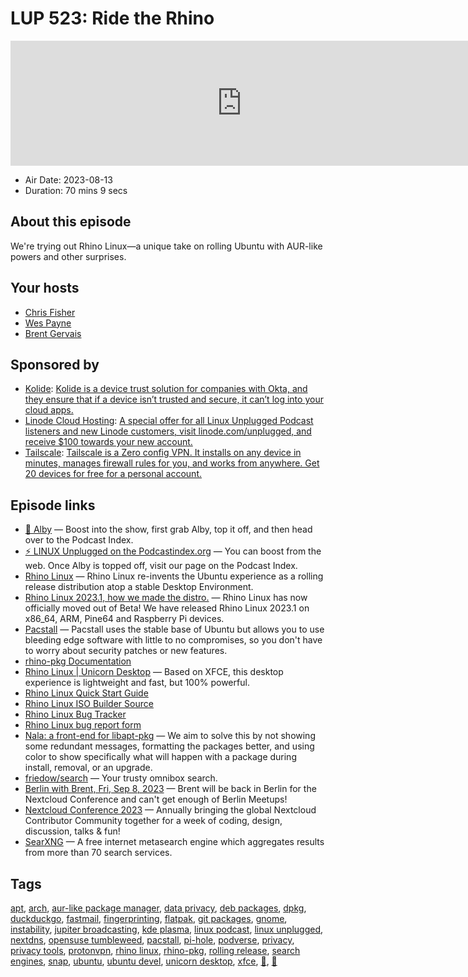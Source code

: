 # LUP 523: Ride the Rhino

<iframe src="https://player.fireside.fm/v2/RUkczH-V+7PYdI_af?theme=dark" width="740" height="200" frameborder="0" scrolling="no"></iframe>

* Air Date: 2023-08-13
* Duration: 70 mins 9 secs

## About this episode

We're trying out Rhino Linux—a unique take on rolling Ubuntu with AUR-like powers and other surprises.

## Your hosts
* [Chris Fisher](https://linuxunplugged.com/hosts/chrislas)
* [Wes Payne](https://linuxunplugged.com/hosts/wes)
* [Brent Gervais](https://linuxunplugged.com/hosts/brent)

## Sponsored by

  * [Kolide](https://kolide.com/unplugged): [Kolide is a device trust solution for companies with Okta, and they ensure that if a device isn’t trusted and secure, it can’t log into your cloud apps.](https://kolide.com/unplugged)
  * [Linode Cloud Hosting](https://linode.com/unplugged): [A special offer for all Linux Unplugged Podcast listeners and new Linode customers, visit linode.com/unplugged, and receive $100 towards your new account. ](https://linode.com/unplugged)
  * [Tailscale](http://tailscale.com/): [Tailscale is a Zero config VPN. It installs on any device in minutes, manages firewall rules for you, and works from anywhere. Get 20 devices for free for a personal account. ](http://tailscale.com/)



## Episode links

  * [🎉 Alby](https://getalby.com/ "🎉 Alby") — Boost into the show, first grab Alby, top it off, and then head over to the Podcast Index.
  * [⚡️ LINUX Unplugged on the Podcastindex.org](https://podcastindex.org/podcast/575694 "⚡️ LINUX Unplugged on the Podcastindex.org") — You can boost from the web. Once Alby is topped off, visit our page on the Podcast Index.
  * [Rhino Linux](https://rhinolinux.org/index.html "Rhino Linux") — Rhino Linux re-invents the Ubuntu experience as a rolling release distribution atop a stable Desktop Environment.
  * [Rhino Linux 2023.1, how we made the distro.](https://rhinolinux.org/news-6.html "Rhino Linux 2023.1, how we made the distro.") — Rhino Linux has now officially moved out of Beta! We have released Rhino Linux 2023.1 on x86_64, ARM, Pine64 and Raspberry Pi devices.
  * [Pacstall](https://pacstall.dev/ "Pacstall") — Pacstall uses the stable base of Ubuntu but allows you to use bleeding edge software with little to no compromises, so you don't have to worry about security patches or new features.
  * [rhino-pkg Documentation](https://rhinolinux.org/wiki-rpk.html "rhino-pkg Documentation")
  * [Rhino Linux | Unicorn Desktop](https://rhinolinux.org/unicorn.html "Rhino Linux | Unicorn Desktop") — Based on XFCE, this desktop experience is lightweight and fast, but 100% powerful.
  * [Rhino Linux Quick Start Guide](https://rhinolinux.org/wiki-quickstart.html "Rhino Linux Quick Start Guide")
  * [Rhino Linux ISO Builder Source](https://github.com/rhino-linux/os/tree/main "Rhino Linux ISO Builder Source")
  * [Rhino Linux Bug Tracker](https://rhinolinux.org/tracker.html "Rhino Linux Bug Tracker")
  * [Rhino Linux bug report form](https://cryptpad.fr/form/#/2/form/view/I-j6PozyZiivLkuQjTGCuVlKIgxwKS+hZpbRYdbax+g/ "Rhino Linux bug report form")
  * [Nala: a front-end for libapt-pkg](https://gitlab.com/volian/nala "Nala: a front-end for libapt-pkg") — We aim to solve this by not showing some redundant messages, formatting the packages better, and using color to show specifically what will happen with a package during install, removal, or an upgrade.
  * [friedow/search](https://github.com/friedow/search "friedow/search") — Your trusty omnibox search.
  * [Berlin with Brent, Fri, Sep 8, 2023](https://www.meetup.com/jupiterbroadcasting/events/295135448/ "Berlin with Brent, Fri, Sep 8, 2023") — Brent will be back in Berlin for the Nextcloud Conference and can't get enough of Berlin Meetups!
  * [Nextcloud Conference 2023](https://nextcloud.com/conference-2023/ "Nextcloud Conference 2023") — Annually bringing the global Nextcloud Contributor Community together for a week of coding, design, discussion, talks & fun!
  * [SearXNG](https://docs.searxng.org/ "SearXNG") — A free internet metasearch engine which aggregates results from more than 70 search services.



## Tags

[apt](https://linuxunplugged.com/tags/apt), [arch](https://linuxunplugged.com/tags/arch), [aur-like package manager](https://linuxunplugged.com/tags/aur-like%20package%20manager), [data privacy](https://linuxunplugged.com/tags/data%20privacy), [deb packages](https://linuxunplugged.com/tags/deb%20packages), [dpkg](https://linuxunplugged.com/tags/dpkg), [duckduckgo](https://linuxunplugged.com/tags/duckduckgo), [fastmail](https://linuxunplugged.com/tags/fastmail), [fingerprinting](https://linuxunplugged.com/tags/fingerprinting), [flatpak](https://linuxunplugged.com/tags/flatpak), [git packages](https://linuxunplugged.com/tags/git%20packages), [gnome](https://linuxunplugged.com/tags/gnome), [instability](https://linuxunplugged.com/tags/instability), [jupiter broadcasting](https://linuxunplugged.com/tags/jupiter%20broadcasting), [kde plasma](https://linuxunplugged.com/tags/kde%20plasma), [linux podcast](https://linuxunplugged.com/tags/linux%20podcast), [linux unplugged](https://linuxunplugged.com/tags/linux%20unplugged), [nextdns](https://linuxunplugged.com/tags/nextdns), [opensuse tumbleweed](https://linuxunplugged.com/tags/opensuse%20tumbleweed), [pacstall](https://linuxunplugged.com/tags/pacstall), [pi-hole](https://linuxunplugged.com/tags/pi-hole), [podverse](https://linuxunplugged.com/tags/podverse), [privacy](https://linuxunplugged.com/tags/privacy), [privacy tools](https://linuxunplugged.com/tags/privacy%20tools), [protonvpn](https://linuxunplugged.com/tags/protonvpn), [rhino linux](https://linuxunplugged.com/tags/rhino%20linux), [rhino-pkg](https://linuxunplugged.com/tags/rhino-pkg), [rolling release](https://linuxunplugged.com/tags/rolling%20release), [search engines](https://linuxunplugged.com/tags/search%20engines), [snap](https://linuxunplugged.com/tags/snap), [ubuntu](https://linuxunplugged.com/tags/ubuntu), [ubuntu devel](https://linuxunplugged.com/tags/ubuntu%20devel), [unicorn desktop](https://linuxunplugged.com/tags/unicorn%20desktop), [xfce](https://linuxunplugged.com/tags/xfce), [🦄](https://linuxunplugged.com/tags/%F0%9F%A6%84), [🦏](https://linuxunplugged.com/tags/%F0%9F%A6%8F)